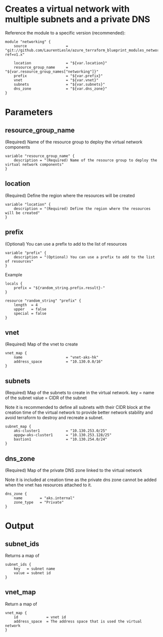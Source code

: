 # Creates a virtual network with multiple subnets and a private DNS



Reference the module to a specific version (recommended):
```
module "networking" {
    source                  = "git://github.com/LaurentLesle/azure_terraform_blueprint_modules_networking.git?ref=v1.x"
  
    location                = "${var.location}"
    resource_group_name     = "${var.resource_group_names["networking"]}"
    prefix                  = "${var.prefix}"
    vnet                    = "${var.vnet}"
    subnets                 = "${var.subnets}"
    dns_zone                = "${var.dns_zone}"
}
```
# Parameters

## resource_group_name
(Required) Name of the resource group to deploy the virtual network components
```
variable "resource_group_name" {
    description = "(Required) Name of the resource group to deploy the virtual network components"
}
```

## location
(Required) Define the region where the resources will be created
```
variable "location" {
    description = "(Required) Define the region where the resources will be created"
}
```

## prefix
(Optional) You can use a prefix to add to the list of resources
```
variable "prefix" {
    description = "(Optional) You can use a prefix to add to the list of resources"
}
```
Example
```
locals {
    prefix = "${random_string.prefix.result}-"
}

resource "random_string" "prefix" {
    length  = 4
    upper   = false
    special = false
}
```
## vnet
(Required) Map of the vnet to create
```
vnet_map {
    name                    = "vnet-aks-hk"
    address_space           = "10.130.0.0/16"
}
```

## subnets
(Required) Map of the subnets to create in the virtual network.
key   = name of the subnet
value = CIDR of the subnet

Note it is recommended to define all subnets with their CIDR block at the creation time of the virtual network to provide better network stability and avoid terraform to destroy and recreate a subnet.
```
subnet_map {
    aks-cluster1            = "10.130.253.0/25"
    appgw-aks-cluster1      = "10.130.253.128/25"
    bastion1                = "10.130.254.0/24"
}
```
## dns_zone
(Required) Map of the private DNS zone linked to the virtual network

Note it is included at creation time as the private dns zone cannot be added when the vnet has resources attached to it.
```
dns_zone {
    name        = "aks.internal"
    zone_type   = "Private"
}
```

# Output
## subnet_ids
Returns a map of
```
subnet_ids {
    key   = subnet name
    value = subnet id
}
```

## vnet_map
Return a map of
```
vnet_map { 
    id             = vnet id
    address_space  = The address space that is used the virtual network 
}
```